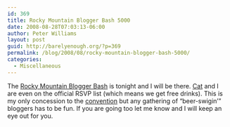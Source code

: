 ```yaml
---
id: 369
title: Rocky Mountain Blogger Bash 5000
date: 2008-08-28T07:03:13-06:00
author: Peter Williams
layout: post
guid: http://barelyenough.org/?p=369
permalink: /blog/2008/08/rocky-mountain-blogger-bash-5000/
categories:
  - Miscellaneous
---
```

The [Rocky Mountain Blogger Bash](http://rockymountainblogs.com/) is tonight and I will be there. [Cat](http://pinkasparag.us/) and I are even on the official RSVP list (which means we get free drinks). This is my only concession to the [convention](http://www.denverconvention2008.com/) but any gathering of &#8220;beer-swigin&#8217;&#8221; bloggers has to be fun. If you are going too let me know and I will keep an eye out for you.